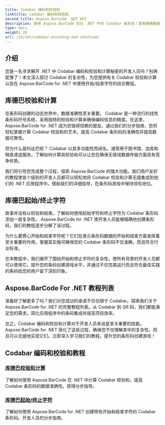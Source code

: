 ```yaml
---
title: Codabar 编码和校验和
linktitle: Codabar 编码和校验和
second_title: Aspose.BarCode .NET API
description: 使用 Aspose.BarCode 优化 .NET 中的 Codabar 条形码！掌握精确数据的校验和计算。通过我们的教程，使用开始/停止字符轻松创建。
type: docs
weight: 20
url: /zh/net/codabar-encoding-and-checksum/
---
```

## 介绍

您是一名寻求解开 .NET 中 Codabar 编码和校验和计算秘密的开发人员吗？别再犹豫了！本文深入探讨 Codabar 的复杂性，为您提供有关 Codabar 校验和计算以及在 Aspose.BarCode for .NET 中使用开始/结束字符的综合教程。

## 库德巴校验和计算
在条形码创建的动态世界中，数据准确性至关重要。 Codabar 是一种流行的线性条形码符号系统，采用独特的校验和计算来确保编码信息的精度。在这里，Aspose.BarCode for .NET 成为您值得信赖的盟友。通过我们的分步指南，您将轻松掌握计算 Codabar 校验和的艺术。提高 Codabar 条形码的准确性并提高数据可靠性。

但为什么是科达巴呢？ Codabar 以其多功能性而闻名，通常用于图书馆、血库和隔夜递送服务。了解如何计算其校验和可以让您在确保无错误数据传输方面具有竞争优势。

我们将引导您完成整个过程，探索 Aspose.BarCode 的强大功能。我们用户友好的教程使各个级别的开发人员都可以轻松地将 Codabar 校验和计算无缝集成到他们的 .NET 应用程序中。借助我们的详细指导，在条形码游戏中保持领先地位。

## 库德巴起始/终止字符
故事并没有以校验和结束。了解如何使用起始字符和终止字符为 Codabar 条形码添加一层复杂性。 Aspose.BarCode for .NET 使开发人员能够精确地创建条形码，我们的教程逐步分解了该过程。

为什么要费心开始和结束字符呢？它们在表示条形码数据的开始和结束方面发挥着至关重要的作用。掌握其实施可确保您的 Codabar 条形码不仅准确，而且符合行业标准。

在本教程中，我们揭开了围绕开始和停止字符的复杂性，使所有背景的开发人员都可以使用它。提升您的条码创建游戏水平，并通过不仅完美运行而且符合最佳实践的条码给您的用户留下深刻印象。

## Aspose.BarCode For .NET 教程列表
准备好了解更多了吗？我们对您成功的承诺不仅仅限于 Codabar。探索我们关于 Aspose.BarCode for .NET 的完整教程列表。从 Codabar 到 QR 码，我们都能满足您的需求。简化应用程序中的条码集成并提高项目效率。

总之，Codabar 编码和校验和计算对于开发人员来说是至关重要的技能。 Aspose.BarCode for .NET 简化了这些过程，确保您不仅理解其中的复杂性，而且可以无缝地实现它们。立即深入学习我们的教程，提升您的条形码创建游戏！
## Codabar 编码和校验和教程
### [库德巴校验和计算](./codabar-checksum-calculation/)
了解如何使用 Aspose.BarCode 在 .NET 中计算 Codabar 校验和。提高 Codabar 条形码的数据准确性。获得分步指导。
### [库德巴起始/终止字符](./codabar-start-stop-characters/)
了解如何使用 Aspose.BarCode for .NET 创建带有开始和结束字符的 Codabar 条形码。开发人员的分步指南。